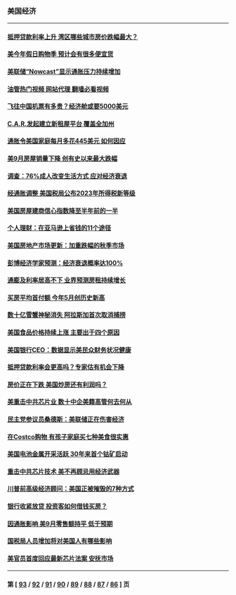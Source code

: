 ### 美国经济
---
#### [抵押贷款利率上升 湾区哪些城市房价跌幅最大？](../../pages/ncid1078158/n13849921.md?10211645) 
#### [美今年假日购物季 预计会有很多便宜货](../../pages/ncid1078158/n13849658.md?10211645) 
#### [美联储“Nowcast”显示通胀压力持续增加](../../pages/ncid1078158/n13849445.md?10211645) 
#### [油管热门视频 网站代理 翻墙必看视频](http://132.145.103.77:81/youtube.html?10211645)
#### [飞往中国机票有多贵？经济舱或要5000美元](../../pages/ncid1078158/n13849214.md?10211645) 
#### [C.A.R.发起建立新租屋平台 覆盖全加州](../../pages/ncid1078158/n13849210.md?10211645) 
#### [通胀令美国家庭每月多花445美元 如何因应](../../pages/ncid1078158/n13849024.md?10211645) 
#### [美9月房屋销量下降 创有史以来最大跌幅](../../pages/ncid1078158/n13849021.md?10211645) 
#### [调查：76%成人改变生活方式 应对经济衰退](../../pages/ncid1078158/n13848790.md?10211645) 
#### [经通胀调整 美国税局公布2023年所得税新等级](../../pages/ncid1078158/n13848850.md?10211645) 
#### [美国房屋建商信心指数降至半年前的一半](../../pages/ncid1078158/n13848242.md?10211645) 
#### [个人理财：在亚马逊上省钱的11个途径](../../pages/ncid1078158/n13847993.md?10211645) 
#### [美国房地产市场更新：加重跌幅的秋季市场](../../pages/ncid1078158/n13847677.md?10211645) 
#### [彭博经济学家预测：经济衰退概率达100%](../../pages/ncid1078158/n13847765.md?10211645) 
#### [通膨及利率居高不下 业界预测房租持续增长](../../pages/ncid1078158/n13847743.md?10211645) 
#### [买房平均首付额 今年5月创历史新高](../../pages/ncid1078158/n13847651.md?10211645) 
#### [数十亿雪蟹神秘消失 阿拉斯加首次取消捕捞](../../pages/ncid1078158/n13847554.md?10211645) 
#### [美国食品价格持续上涨 主要出于四个原因](../../pages/ncid1078158/n13847448.md?10211645) 
#### [美国银行CEO：数据显示美民众财务状况健康](../../pages/ncid1078158/n13847507.md?10211645) 
#### [抵押贷款利率会更高吗？专家估有机会下降](../../pages/ncid1078158/n13846939.md?10211645) 
#### [房价正在下跌 美国炒房还有利润吗？](../../pages/ncid1078158/n13845022.md?10211645) 
#### [美重击中共芯片业 数十中企美籍高管何去何从](../../pages/ncid1078158/n13846793.md?10211645) 
#### [民主党参议员桑德斯：美联储正在伤害经济](../../pages/ncid1078158/n13846757.md?10211645) 
#### [在Costco购物 有孩子家庭买七种美食很实惠](../../pages/ncid1078158/n13844985.md?10211645) 
#### [美国电池金属开采活跃 30年来首个钴矿启动](../../pages/ncid1078158/n13846243.md?10211645) 
#### [重击中共芯片技术 美不再顾忌用经济武器](../../pages/ncid1078158/n13845753.md?10211645) 
#### [川普前高级经济顾问：美国正被摧毁的7种方式](../../pages/ncid1078158/n13845808.md?10211645) 
#### [银行收紧放贷 投资客如何借钱买房？](../../pages/ncid1078158/n13845654.md?10211645) 
#### [因通胀影响 美9月零售额持平 低于预期](../../pages/ncid1078158/n13845521.md?10211645) 
#### [国税局人员增加将对美国人有哪些影响](../../pages/ncid1078158/n13845392.md?10211645) 
#### [美官员首度回应最新芯片法案 安抚市场](../../pages/ncid1078158/n13845407.md?10211645) 

---
#### 第 [ [93](./93.md?10211645) / [92](./92.md?10211645) / [91](./91.md?10211645) / [90](./90.md?10211645) / [89](./89.md?10211645) / [88](./88.md?10211645) / [87](./87.md?10211645) / [86](./86.md?10211645) ] 页
